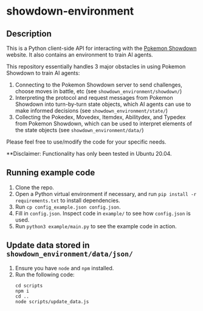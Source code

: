 # showdown-environment

## Description

This is a Python client-side API for interacting with the [Pokemon Showdown](https://pokemonshowdown.com) website. It also contains an environment to train AI agents.

This repository essentially handles 3 major obstacles in using Pokemon Showdown to train AI agents:
1. Connecting to the Pokemon Showdown server to send challenges, choose moves in battle, etc (see `showdown_environment/showdown/`)
1. Interpreting the protocol and request messages from Pokemon Showdown into turn-by-turn state objects, which AI agents can use to make informed decisions (see `showdown_environment/state/`)
1. Collecting the Pokedex, Movedex, Itemdex, Abilitydex, and Typedex from Pokemon Showdown, which can be used to interpret elements of the state objects (see `showdown_environment/data/`)

Please feel free to use/modify the code for your specific needs.

**Disclaimer: Functionality has only been tested in Ubuntu 20.04.

## Running example code

1. Clone the repo.
1. Open a Python virtual environment if necessary, and run `pip install -r requirements.txt` to install dependencies.
1. Run `cp config_example.json config.json`.
1. Fill in `config.json`. Inspect code in `example/` to see how `config.json` is used.
1. Run `python3 example/main.py` to see the example code in action.

## Update data stored in `showdown_environment/data/json/`

1. Ensure you have `node` and `npm` installed.
1. Run the following code:
    ```
    cd scripts
    npm i
    cd ..
    node scripts/update_data.js
    ```
